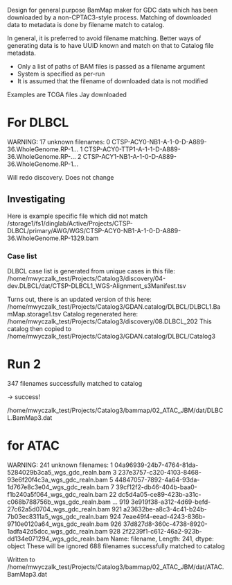 Design for general purpose BamMap maker for GDC data which has been downloaded 
by a non-CPTAC3-style process.  Matching of downloaded data to metadata is done
by filename match to catalog.  

In general, it is preferred to avoid filename matching.  Better ways of generating
data is to have UUID known and match on that to Catalog file metadata.

* Only a list of paths of BAM files is passed as a filename argument
* System is specified as per-run
* It is assumed that the filename of downloaded data is not modified

Examples are TCGA files Jay downloaded

# For DLBCL
WARNING: 17 unknown filenames:
0     CTSP-ACY0-NB1-A-1-0-D-A889-36.WholeGenome.RP-1...
1     CTSP-ACY0-TTP1-A-1-1-D-A889-36.WholeGenome.RP-...
2     CTSP-ACY1-NB1-A-1-0-D-A889-36.WholeGenome.RP-1...

Will redo discovery.  Does not change

## Investigating

Here is example specific file which did not match
/storage1/fs1/dinglab/Active/Projects/CTSP-DLBCL/primary/AWG/WGS/CTSP-ACY0-NB1-A-1-0-D-A889-36.WholeGenome.RP-1329.bam

### Case list

DLBCL case list is generated from unique cases in this file:
    /home/mwyczalk_test/Projects/Catalog3/discovery/04-dev.DLBCL/dat/CTSP-DLBCL1_WGS-Alignment_s3Manifest.tsv

Turns out, there is an updated version of this here:
    /home/mwyczalk_test/Projects/Catalog3/GDAN.catalog/DLBCL/DLBCL1.BamMap.storage1.tsv
Catalog regenerated here:
    /home/mwyczalk_test/Projects/Catalog3/discovery/08.DLBCL_202
This catalog then copied to 
    /home/mwyczalk_test/Projects/Catalog3/GDAN.catalog/DLBCL/Catalog3

# Run 2

347 filenames successfully matched to catalog

-> success!

/home/mwyczalk_test/Projects/Catalog3/bammap/02_ATAC_JBM/dat/DLBCL.BamMap3.dat

# for ATAC

WARNING: 241 unknown filenames:
1      04a96939-24b7-4764-81da-5284029b3ca5_wgs_gdc_realn.bam
3      237e3757-c320-4103-8468-93e6f20f4c3a_wgs_gdc_realn.bam
5      44847057-7892-4a64-93da-1d767e8c3e04_wgs_gdc_realn.bam
7      39cf12f2-db46-404b-baa0-f1b240a5f064_wgs_gdc_realn.bam
22     dc5d4a05-ce89-423b-a31c-c068b788756b_wgs_gdc_realn.bam
                                ...
919    3e919f38-a312-4d69-befd-27c62a5d0704_wgs_gdc_realn.bam
921    a23632be-a8c3-4c41-b24b-7b03ec8311a5_wgs_gdc_realn.bam
924    7eae49f4-eead-4243-836b-9710e0120a64_wgs_gdc_realn.bam
926    37d827d8-360c-4738-8920-1adfa42d5dcc_wgs_gdc_realn.bam
928    2f2239f1-c612-46a2-923b-dd134e071294_wgs_gdc_realn.bam
Name: filename, Length: 241, dtype: object
These will be ignored
688 filenames successfully matched to catalog

Written to /home/mwyczalk_test/Projects/Catalog3/bammap/02_ATAC_JBM/dat/ATAC.BamMap3.dat
